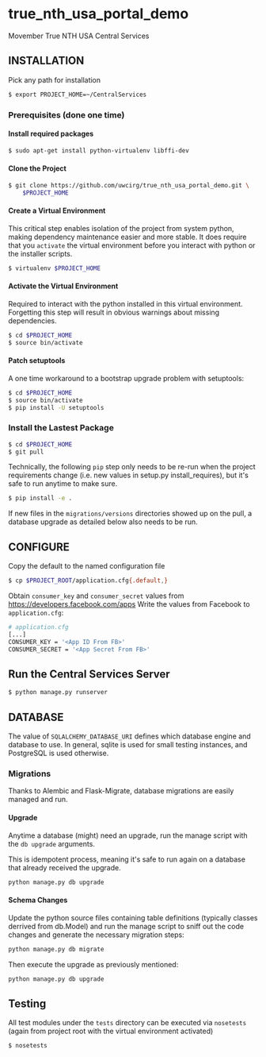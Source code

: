 # true_nth_usa_portal_demo
Movember True NTH USA Central Services

## INSTALLATION

Pick any path for installation

```bash
$ export PROJECT_HOME=~/CentralServices
```

### Prerequisites (done one time)

#### Install required packages

```bash
$ sudo apt-get install python-virtualenv libffi-dev
```

#### Clone the Project

```bash
$ git clone https://github.com/uwcirg/true_nth_usa_portal_demo.git \
    $PROJECT_HOME
```

#### Create a Virtual Environment

This critical step enables isolation of the project from system python,
making dependency maintenance easier and more stable.  It does require
that you ```activate``` the virtual environment before you interact
with python or the installer scripts.

```bash
$ virtualenv $PROJECT_HOME
```

#### Activate the Virtual Environment

Required to interact with the python installed in this virtual
environment.  Forgetting this step will result in obvious warnings
about missing dependencies.

```bash
$ cd $PROJECT_HOME
$ source bin/activate
```

#### Patch setuptools

A one time workaround to a bootstrap upgrade problem with setuptools:

```bash
$ cd $PROJECT_HOME
$ source bin/activate
$ pip install -U setuptools
```

### Install the Lastest Package

```bash
$ cd $PROJECT_HOME
$ git pull
```

Technically, the following `pip` step only needs to be re-run when the
project requirements change (i.e. new values in setup.py
install_requires), but it's safe to run anytime to make sure.

```bash
$ pip install -e .
```

If new files in the `migrations/versions` directories showed up on the
pull, a database upgrade as detailed below also needs to be run.

## CONFIGURE

Copy the default to the named configuration file

```bash
$ cp $PROJECT_ROOT/application.cfg{.default,}
```

Obtain `consumer_key` and `consumer_secret` values from https://developers.facebook.com/apps  Write the values from Facebook to `application.cfg`:

```bash
# application.cfg
[...]
CONSUMER_KEY = '<App ID From FB>'
CONSUMER_SECRET = '<App Secret From FB>'
```

## Run the Central Services Server
```bash
$ python manage.py runserver
```

## DATABASE

The value of `SQLALCHEMY_DATABASE_URI` defines which database engine
and database to use.  In general, sqlite is used for small testing
instances, and PostgreSQL is used otherwise.

### Migrations

Thanks to Alembic and Flask-Migrate, database migrations are easily
managed and run.

#### Upgrade

Anytime a database (might) need an upgrade, run the manage script with
the `db upgrade` arguments.

This is idempotent process, meaning it's safe to run again on a database
that already received the upgrade.

```bash
python manage.py db upgrade
```

#### Schema Changes

Update the python source files containing table
definitions (typically classes derrived from db.Model) and run the
manage script to sniff out the code changes and generate the necessary
migration steps:

```bash
python manage.py db migrate
```

Then execute the upgrade as previously mentioned:

```bash
python manage.py db upgrade
```

## Testing

All test modules under the `tests` directory can be executed via `nosetests`
(again from project root with the virtual environment activated)

```bash
$ nosetests
```
